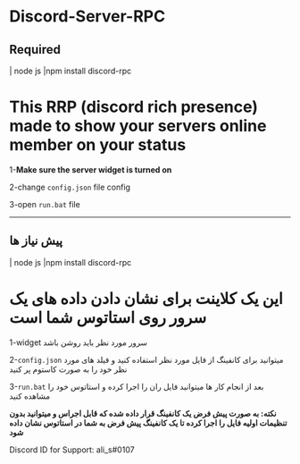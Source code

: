 # Discord-Server-RPC

## Required

| node js
|npm install discord-rpc

# This RRP (discord rich presence) made to show your servers online member on your status

1-**Make sure the server widget is turned on**

2-change ```config.json``` file config

3-open ```run.bat``` file

_____________________________________________________
## پیش نیاز ها
| node js
|npm install discord-rpc

 # این یک کلاینت برای نشان دادن داده های یک سرور روی استاتوس شما است
1-widget سرور مورد نظر باید روشن باشد

2-```config.json``` میتوانید برای کانفینگ از فایل مورد نظر استفاده کنید و فیلد های مورد نظر خود را به صورت کاستوم پر کنید

3-```run.bat``` بعد از انجام کار ها میتوانید فایل ران را اجرا کرده و استاتوس خود را مشاهده کنید


**نکته: به صورت پیش فرض یک کانفینگ قرار داده شده که قابل اجراس و میتوانید بدون تنظیمات اولیه فایل را اجرا کرده تا یک کانفینگ پیش فرض به شما در استاتوس نشان داده شود**





Discord ID for Support: ali_s#0107
